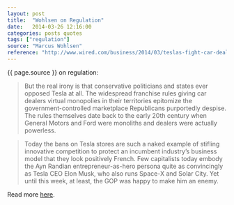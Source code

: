 ```yaml
---
layout: post
title:  "Wohlsen on Regulation"
date:   2014-03-26 12:16:00
categories: posts quotes
tags: ["regulation"]
source: "Marcus Wohlsen"
reference: "http://www.wired.com/business/2014/03/teslas-fight-car-dealers-help-decide-next-president/"
---
```


{{ page.source }} on regulation:

> But the real irony is that conservative politicians and states ever opposed Tesla at all. The widespread franchise rules giving car dealers virtual monopolies in their territories epitomize the government-controlled marketplace Republicans purportedly despise. The rules themselves date back to the early 20th century when General Motors and Ford were monoliths and dealers were actually powerless.

> Today the bans on Tesla stores are such a naked example of stifling innovative competition to protect an incumbent industry’s business model that they look positively French. Few capitalists today embody the Ayn Randian entrepreneur-as-hero persona quite as convincingly as Tesla CEO Elon Musk, who also runs Space-X and Solar City. Yet until this week, at least, the GOP was happy to make him an enemy.

Read more [here]({{page.reference}}).
